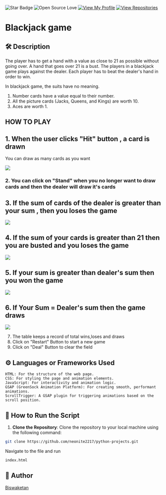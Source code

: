 ![Star Badge](https://img.shields.io/static/v1?label=%F0%9F%8C%9F&message=If%20Useful&style=style=flat&color=BC4E99)
![Open Source Love](https://badges.frapsoft.com/os/v1/open-source.svg?v=103)
[![View My Profile](https://img.shields.io/badge/View-My_Profile-green?logo=GitHub)](https://github.com/neonite2217)
[![View Repositories](https://img.shields.io/badge/View-My_Repositories-blue?logo=GitHub)](https://github.com/neonite2217?tab=repositories)

# Blackjack game

## 🛠️ Description
The player has to get a hand with a value as close to 21 as possible without going over. 
A hand that goes over 21 is a bust. 
The players in a blackjack game plays against the dealer. Each player has to beat the dealer's hand in order to win.

In blackjack game, the suits have no meaning. 
1. Number cards have a value equal to their number.
2. All the picture cards (Jacks, Queens, and Kings) are worth 10. 
3. Aces are worth 1.


## HOW TO PLAY

## 1. When the user clicks "Hit" button , a card is drawn
You can draw as many cards as you want

<img src="/images/img1.PNG" />

### 2. You can click on "Stand" when you no longer want to draw cards and then the dealer will draw it's cards

## 3. If the sum of cards of the dealer is greater than your sum , then you loses the game

<img src="/images/img2.PNG" />


## 4. If the sum of your cards is greater than 21 then you are busted and you loses the game

<img src="/images/img3.PNG" />

## 5. If your sum is greater than dealer's sum then you won the game

<img src="/images/img4.PNG" />

## 6. If Your Sum = Dealer's sum then the game draws

<img src="/images/img5.PNG" />


7. The table keeps a record of total wins,loses and draws
8. Click on "Restart" Button to start a new game
9. Click on "Deal" Button to clear the field


## ⚙️ Languages or Frameworks Used

    HTML: For the structure of the web page.
    CSS: For styling the page and animation elements.
    JavaScript: For interactivity and animation logic.
    GSAP (GreenSock Animation Platform): For creating smooth, performant animations.
    ScrollTrigger: A GSAP plugin for triggering animations based on the scroll position.



## 🌟 How to Run the Script

1. **Clone the Repository**:
   Clone the repository to your local machine using the following command:
```sh
git clone https://github.com/neonite2217/python-projects.git
```

Navigate to the file and run
```sh
index.html
```

## 🤖 Author
[Biswaketan](https://github.com/neonite2217/)
